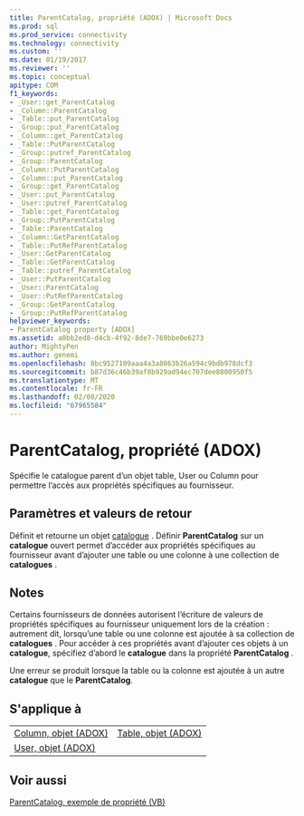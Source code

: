 ```yaml
---
title: ParentCatalog, propriété (ADOX) | Microsoft Docs
ms.prod: sql
ms.prod_service: connectivity
ms.technology: connectivity
ms.custom: ''
ms.date: 01/19/2017
ms.reviewer: ''
ms.topic: conceptual
apitype: COM
f1_keywords:
- _User::get_ParentCatalog
- _Column::ParentCatalog
- _Table::put_ParentCatalog
- _Group::put_ParentCatalog
- _Column::get_ParentCatalog
- _Table::PutParentCatalog
- _Group::putref_ParentCatalog
- _Group::ParentCatalog
- _Column::PutParentCatalog
- _Column::put_ParentCatalog
- _Group::get_ParentCatalog
- _User::put_ParentCatalog
- _User::putref_ParentCatalog
- _Table::get_ParentCatalog
- _Group::PutParentCatalog
- _Table::ParentCatalog
- _Column::GetParentCatalog
- _Table::PutRefParentCatalog
- _User::GetParentCatalog
- _Table::GetParentCatalog
- _Table::putref_ParentCatalog
- _User::PutParentCatalog
- _User::ParentCatalog
- _User::PutRefParentCatalog
- _Group::GetParentCatalog
- _Group::PutRefParentCatalog
helpviewer_keywords:
- ParentCatalog property [ADOX]
ms.assetid: a0bb2ed8-d4cb-4f92-8de7-769bbe0e6273
author: MightyPen
ms.author: genemi
ms.openlocfilehash: 8bc9527109aaa4a3a8063b26a594c9bdb978dcf3
ms.sourcegitcommit: b87d36c46b39af8b929ad94ec707dee8800950f5
ms.translationtype: MT
ms.contentlocale: fr-FR
ms.lasthandoff: 02/08/2020
ms.locfileid: "67965584"
---
```

# <a name="parentcatalog-property-adox"></a>ParentCatalog, propriété (ADOX)
Spécifie le catalogue parent d’un objet table, User ou Column pour permettre l’accès aux propriétés spécifiques au fournisseur.  
  
## <a name="settings-and-return-values"></a>Paramètres et valeurs de retour  
 Définit et retourne un objet [catalogue](../../../ado/reference/adox-api/catalog-object-adox.md) . Définir **ParentCatalog** sur un **catalogue** ouvert permet d’accéder aux propriétés spécifiques au fournisseur avant d’ajouter une table ou une colonne à une collection de **catalogues** .  
  
## <a name="remarks"></a>Notes  
 Certains fournisseurs de données autorisent l’écriture de valeurs de propriétés spécifiques au fournisseur uniquement lors de la création : autrement dit, lorsqu’une table ou une colonne est ajoutée à sa collection de **catalogues** . Pour accéder à ces propriétés avant d’ajouter ces objets à un **catalogue**, spécifiez d’abord le **catalogue** dans la propriété **ParentCatalog** .  
  
 Une erreur se produit lorsque la table ou la colonne est ajoutée à un autre **catalogue** que le **ParentCatalog**.  
  
## <a name="applies-to"></a>S'applique à  
  
|||  
|-|-|  
|[Column, objet (ADOX)](../../../ado/reference/adox-api/column-object-adox.md)|[Table, objet (ADOX)](../../../ado/reference/adox-api/table-object-adox.md)|  
|[User, objet (ADOX)](../../../ado/reference/adox-api/user-object-adox.md)||  
  
## <a name="see-also"></a>Voir aussi  
 [ParentCatalog, exemple de propriété (VB)](../../../ado/reference/adox-api/parentcatalog-property-example-vb.md)
